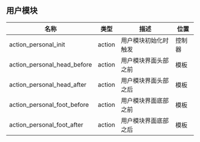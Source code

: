 ## 用户模块

| 名称 | 类型 | 描述 | 位置 |
| - | - | - | - |
| action_personal_init | action | 用户模块初始化时触发 | 控制器 |
| action_personal_head_before | action | 用户模块界面头部之前 | 模板 |
| action_personal_head_after | action | 用户模块界面头部之后 | 模板 |
| action_personal_foot_before | action | 用户模块界面底部之前 | 模板 |
| action_personal_foot_after | action | 用户模块界面底部之后 | 模板 |
